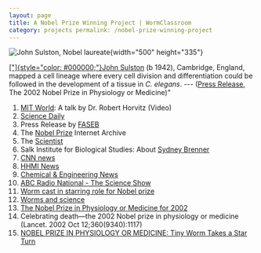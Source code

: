 ```yaml
---
layout: page
title: A Nobel Prize Winning Project | WormClassroom
category: projects permalink: /nobel-prize-winning-project
---
```

![John Sulston, Nobel
laureate](files/worm/LineageBRSulstonS.jpg){width="500" height="335"}

[["]{style="color: #000000;"}John
Sulston](http://www.sanger.ac.uk/about/press/2002/021007.html) (b 1942),
Cambridge, England, mapped a cell lineage where every cell division and
differentiation could be followed in the development of a tissue in *C.
elegans*. --- ([Press
Release](https://www.nobelprize.org/nobel_prizes/medicine/laureates/2002/press.html),
The 2002 Nobel Prize in Physiology or Medicine)"

1.  [MIT World](https://www.youtube.com/mit/): A talk by Dr. Robert
    Horvitz (Video)
2.  [Science
    Daily](https://www.sciencedaily.com/releases/2002/10/021008064740.htm)
3.  Press Release by
    [FASEB](http://genetics.faseb.org/genetics/g-gsa/nobel2002.html)
4.  The [Nobel Prize](http://almaz.com/nobel/medicine/) Internet Archive
5.  The [Scientist](http://www.biomedcentral.com/news/20021007/05)
6.  Salk Institute for Biological Studies: About [Sydney
    Brenner](http://www.charitywire.com/charity131/04179.html)
7.  [CNN news](http://www.cnn.com/2002/WORLD/europe/10/07/sweden.nobel/)
8.  [HHMI
    News](http://www.hhmi.org/news/horvitz-wins-2002-nobel-prize-physiology-or-medicine)
9.  [Chemical & Engineering
    News](http://pubs.acs.org/cen/topstory/8041/8041notw4.html)
10. [ABC Radio National - The Science
    Show](http://www.abc.net.au/rn/scienceshow/stories/2002/696632.htm)
11. [Worm cast in starring role for Nobel
    prize](http://www.nature.com/cgi-taf/DynaPage.taf?file=/nature/journal/v419/n6907/full/419548a_fs.html)
12. [Worms and
    science](http://www.nature.com/cgi-taf/DynaPage.taf?file=/embor/journal/v4/n3/full/embor780.html)
13. [The Nobel Prize in Physiology or Medicine for
    2002](http://onlinelibrary.wiley.com/doi/10.1046/j.1365-3083.2002.01194.x/full)
14. Celebrating death––the 2002 Nobel prize in physiology or medicine
    (Lancet. 2002 Oct 12;360(9340):1117)
15. [NOBEL PRIZE IN PHYSIOLOGY OR MEDICINE: Tiny Worm Takes a Star
    Turn](http://science.sciencemag.org/content/298/5593/526.full)

